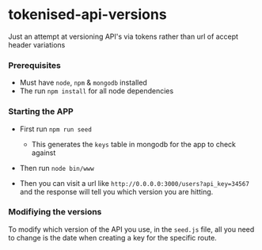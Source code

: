 tokenised-api-versions
======================

Just an attempt at versioning API's via tokens rather than url of accept header variations


### Prerequisites

* Must have `node`, `npm` & `mongodb` installed
* The run `npm install` for all node dependencies


### Starting the APP

* First run `npm run seed`
  * This generates the `keys` table in mongodb for the app to check against
  
* Then run `node bin/www`
* Then you can visit a url like `http://0.0.0.0:3000/users?api_key=34567` and the response will tell you which version you are hitting.


### Modifiying the versions

To modify which version of the API you use, in the `seed.js` file, all you need to change is the date when creating a key for the specific route.
